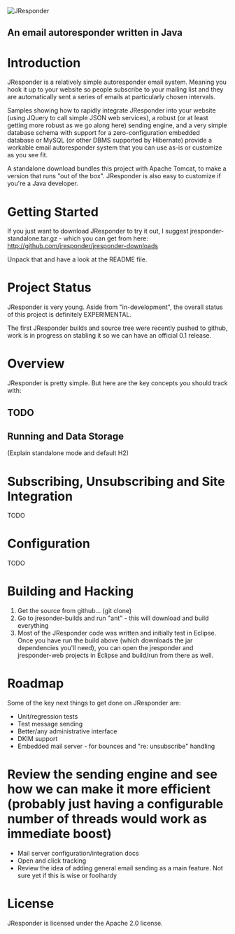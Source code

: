 ![JResponder](/jresponder/jresponder/raw/master/jresponder-web/WebContent/assets/images/jresponder-logo.png)

## An email autoresponder written in Java

# Introduction

JResponder is a relatively simple autoresponder email system.  Meaning you hook it up to your website so people subscribe to your mailing list and they are automatically sent a series of emails at particularly chosen intervals.

Samples showing how to rapidly integrate JResponder into your website (using JQuery to call simple JSON web services), a robust (or at least getting more robust as we go along here) sending engine, and a very simple database schema with support for a zero-configuration embedded database or MySQL (or other DBMS supported by Hibernate) provide a workable email autoresponder system that you can use as-is or customize as you see fit.

A standalone download bundles this project with Apache Tomcat, to make a version that runs "out of the box".  JResponder is also easy to customize if you're a Java developer.

# Getting Started

If you just want to download JResponder to try it out, I suggest jresponder-standalone.tar.gz - which you can get from here: http://github.com/jresponder/jresponder-downloads

Unpack that and have a look at the README file.

# Project Status

JResponder is very young.  Aside from "in-development", the overall status of this project is definitely EXPERIMENTAL.

The first JResponder builds and source tree were recently pushed to github, work is in progress on stabling it so we can have an official 0.1 release.

# Overview

JResponder is pretty simple.  But here are the key concepts you should track with:

## TODO

## Running and Data Storage

(Explain standalone mode and default H2)

# Subscribing, Unsubscribing and Site Integration

TODO

# Configuration

TODO

# Building and Hacking

1. Get the source from github... (git clone)
2. Go to jresonder-builds and run "ant" - this will download and build everything
3. Most of the JResponder code was written and initially test in Eclipse.  Once you have run the build above (which downloads the jar dependencies you'll need),  you can open the jresponder and jresponder-web projects in Eclipse and build/run from there as well.

# Roadmap

Some of the key next things to get done on JResponder are:

* Unit/regression tests
* Test message sending
* Better/any administrative interface
* DKIM support
* Embedded mail server - for bounces and "re: unsubscribe" handling
# Review the sending engine and see how we can make it more efficient (probably just having a configurable number of threads would work as immediate boost)
* Mail server configuration/integration docs
* Open and click tracking
* Review the idea of adding general email sending as a main feature.  Not sure yet if this is wise or foolhardy

# License

JResponder is licensed under the Apache 2.0 license.

